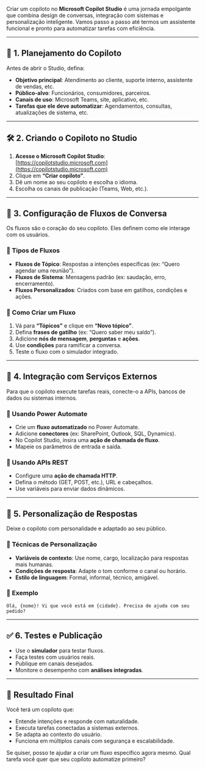 Criar um copiloto no **Microsoft Copilot Studio** é uma jornada empolgante que combina design de conversas, integração com sistemas e personalização inteligente. Vamos passo a passo até termos um assistente funcional e pronto para automatizar tarefas com eficiência.

---

## 🧠 1. Planejamento do Copiloto

Antes de abrir o Studio, defina:

- **Objetivo principal**: Atendimento ao cliente, suporte interno, assistente de vendas, etc.
- **Público-alvo**: Funcionários, consumidores, parceiros.
- **Canais de uso**: Microsoft Teams, site, aplicativo, etc.
- **Tarefas que ele deve automatizar**: Agendamentos, consultas, atualizações de sistema, etc.

---

## 🛠️ 2. Criando o Copiloto no Studio

1. **Acesse o Microsoft Copilot Studio**: [https://copilotstudio.microsoft.com](https://copilotstudio.microsoft.com)
2. Clique em **“Criar copiloto”**.
3. Dê um nome ao seu copiloto e escolha o idioma.
4. Escolha os canais de publicação (Teams, Web, etc.).

---

## 💬 3. Configuração de Fluxos de Conversa

Os fluxos são o coração do seu copiloto. Eles definem como ele interage com os usuários.

### 🔹 Tipos de Fluxos
- **Fluxos de Tópico**: Respostas a intenções específicas (ex: “Quero agendar uma reunião”).
- **Fluxos de Sistema**: Mensagens padrão (ex: saudação, erro, encerramento).
- **Fluxos Personalizados**: Criados com base em gatilhos, condições e ações.

### 🔹 Como Criar um Fluxo
1. Vá para **“Tópicos”** e clique em **“Novo tópico”**.
2. Defina **frases de gatilho** (ex: “Quero saber meu saldo”).
3. Adicione **nós de mensagem**, **perguntas** e **ações**.
4. Use **condições** para ramificar a conversa.
5. Teste o fluxo com o simulador integrado.

---

## 🔗 4. Integração com Serviços Externos

Para que o copiloto execute tarefas reais, conecte-o a APIs, bancos de dados ou sistemas internos.

### 🔹 Usando Power Automate
- Crie um **fluxo automatizado** no Power Automate.
- Adicione **conectores** (ex: SharePoint, Outlook, SQL, Dynamics).
- No Copilot Studio, insira uma **ação de chamada de fluxo**.
- Mapeie os parâmetros de entrada e saída.

### 🔹 Usando APIs REST
- Configure uma **ação de chamada HTTP**.
- Defina o método (GET, POST, etc.), URL e cabeçalhos.
- Use variáveis para enviar dados dinâmicos.

---

## 🎨 5. Personalização de Respostas

Deixe o copiloto com personalidade e adaptado ao seu público.

### 🔹 Técnicas de Personalização
- **Variáveis de contexto**: Use nome, cargo, localização para respostas mais humanas.
- **Condições de resposta**: Adapte o tom conforme o canal ou horário.
- **Estilo de linguagem**: Formal, informal, técnico, amigável.

### 🔹 Exemplo
```plaintext
Olá, {nome}! Vi que você está em {cidade}. Precisa de ajuda com seu pedido?
```

---

## ✅ 6. Testes e Publicação

- Use o **simulador** para testar fluxos.
- Faça testes com usuários reais.
- Publique em canais desejados.
- Monitore o desempenho com **análises integradas**.

---

## 🚀 Resultado Final

Você terá um copiloto que:
- Entende intenções e responde com naturalidade.
- Executa tarefas conectadas a sistemas externos.
- Se adapta ao contexto do usuário.
- Funciona em múltiplos canais com segurança e escalabilidade.

Se quiser, posso te ajudar a criar um fluxo específico agora mesmo. Qual tarefa você quer que seu copiloto automatize primeiro?
